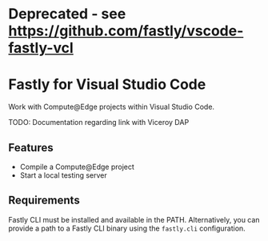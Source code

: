 # Deprecated - see https://github.com/fastly/vscode-fastly-vcl


# Fastly for Visual Studio Code

Work with Compute@Edge projects within Visual Studio Code.

TODO: Documentation regarding link with Viceroy DAP

## Features

* Compile a Compute@Edge project
* Start a local testing server

## Requirements

Fastly CLI must be installed and available in the PATH. Alternatively, you can provide a path to a Fastly CLI binary using the
`fastly.cli` configuration.
